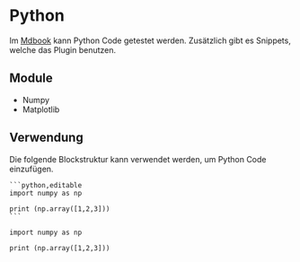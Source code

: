 # Python

Im [Mdbook](https://summary.ateastar.ddns.net) kann Python Code getestet werden.
Zusätzlich gibt es Snippets, welche das Plugin benutzen.

## Module
- Numpy
- Matplotlib


## Verwendung

Die folgende Blockstruktur kann verwendet werden, um Python Code einzufügen.

	```python,editable
	import numpy as np

	print (np.array([1,2,3]))
	```

```python,editable
import numpy as np

print (np.array([1,2,3]))
```